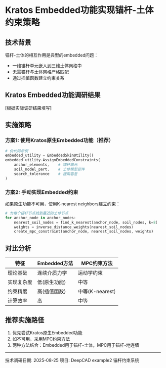 # Kratos Embedded功能实现锚杆-土体约束策略

## 技术背景
锚杆-土体的相互作用是典型的embedded问题：
- 一维锚杆单元嵌入到三维土体网格中
- 无需锚杆与土体网格严格匹配
- 通过插值函数建立约束关系

## Kratos Embedded功能调研结果
[根据实际调研结果填写]

## 实施策略

### 方案1: 使用Kratos原生Embedded功能（推荐）
```python
# 伪代码示例
embedded_utility = EmbeddedSkinUtility()
embedded_utility.AssignEmbeddedConstraints(
    anchor_elements,    # 锚杆单元
    soil_model_part,    # 土体模型部件
    search_tolerance    # 搜索容差
)
```

### 方案2: 手动实现Embedded约束
如果原生功能不可用，使用K-nearest neighbors建立约束：
```python
# 为每个锚杆节点找到最近的土体节点
for anchor_node in anchor_nodes:
    nearest_soil_nodes = find_k_nearest(anchor_node, soil_nodes, k=8)
    weights = inverse_distance_weights(nearest_soil_nodes)
    create_mpc_constraint(anchor_node, nearest_soil_nodes, weights)
```

## 对比分析

| 特征 | Embedded方法 | MPC约束方法 |
|------|-------------|------------|
| 理论基础 | 连续介质力学 | 运动学约束 |
| 实现复杂度 | 低(原生功能) | 中等 |
| 约束精度 | 高(插值函数) | 中等(K-nearest) |
| 计算效率 | 高 | 中等 |

## 推荐实施路径
1. 优先尝试Kratos原生Embedded功能
2. 如不可用，采用MPC约束方法
3. 两种方法结合：Embedded用于锚杆-土体，MPC用于锚杆-地连墙

---
技术调研日期: 2025-08-25
项目: DeepCAD example2 锚杆约束系统
